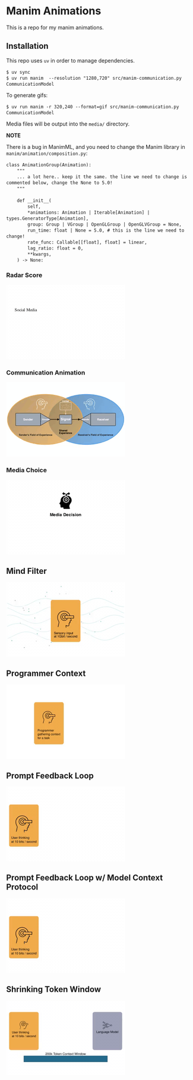 # Manim Animations

This is a repo for my manim animations.

## Installation 

This repo uses `uv` in order to manage dependencies.

```
$ uv sync
$ uv run manim  --resolution "1280,720" src/manim-communication.py CommunicationModel
```

To generate gifs:

```
$ uv run manim -r 320,240 --format=gif src/manim-communication.py CommunicationModel
```

Media files will be output into the `media/` directory.

**NOTE**

There is a bug in ManimML, and you need to change the Manim library in `manim/animation/composition.py`:


```
class AnimationGroup(Animation):
    """
    ... a lot here.. keep it the same. the line we need to change is commented below, change the None to 5.0!
    """

    def __init__(
        self,
        *animations: Animation | Iterable[Animation] | types.GeneratorType[Animation],
        group: Group | VGroup | OpenGLGroup | OpenGLVGroup = None,
        run_time: float | None = 5.0, # this is the line we need to change!
        rate_func: Callable[[float], float] = linear,
        lag_ratio: float = 0,
        **kwargs,
    ) -> None:
```
### Radar Score

[![Radar Chart](./assets/radar-chart.gif)](./src/radar-chart.py)


### Communication Animation

[![Communication Animation](./assets/communication.gif)](./src/manim-communication.py)

### Media Choice

[![Media Decision](./assets/media-decision.gif)](./src/media-decision.py)


## Mind Filter 

[![Mind Filter](./assets/filter.gif)](./src/filter.py)

## Programmer Context

[![Programmer Context](./assets/programmer-loading.gif)](./src/programmer-loading.py)

## Prompt Feedback Loop

[![Curly Loop](./assets/curly.gif)](./src/curly.py)

## Prompt Feedback Loop w/ Model Context Protocol

[![Curly Loop w/ MCP](./assets/curly-mcp.gif)](./src/curly-mcp.py)

## Shrinking Token Window

[![Token Window](./assets/tokenwindow.gif)](./src/tokenwindow.py)